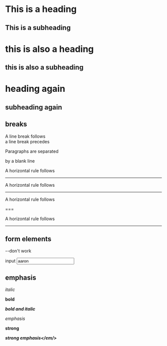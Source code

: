 <h1> This is a heading </h1>
<h2> This is a subheading </h2>

this is also a heading
======================

this is also a subheading
-------------------------

# heading again
## subheading again

breaks
------

A line break follows<br/>a line break precedes


Paragraphs are separated
<p/>
by a blank line


A horizontal rule follows
<hr/>

A horizontal rule follows

---

A horizontal rule follows

===

A horizontal rule follows
***

form elements
-------------
--don't work

input
<input name="username" value="aaron"/>
         

emphasis
--------
*italic*

**bold**

***bold and italic***

<em>emphasis</em>

<strong>strong</strong>

<strong><em>strong emphasis</em/></strong>


